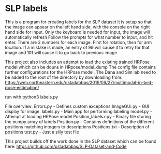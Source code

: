 # SLP labels
This is a program for creating labels for the SLP dataset
It is setup so that the image can appear on the left hand side, with the console on the right hand side for input.
Only the keyboard is needed for input, the image will automatically refresh
Follow the prompts for what number to input, and hit enter. There are 2 numbers for each image. First for rotation, then for arm location.
If a mistake is made, an entry of 99 will cause it to retry for that image and 101 will cause it to go back to previous image


This project also includes an attempt to load the existing trained HRPose model which can be douns in HRpose/model_dump
The config file contains further configurations for the HRPose model.
The Dana and Sim lab need to be added to the root of the directory by downloading from: https://web.northeastern.edu/ostadabbas/2019/06/27/multimodal-in-bed-pose-estimation/

run with python3 labels.py

File overview:
Errors.py             - Defines custom exceptions
ImageGUI.py           - GUI display for image.
labels.py             - Main app for performing labeling
model.py              - Attempt at loading HRPose model
Position_labels.npy   - Binary file storing the numpy array of labels
Position.py           - Contains definitions of the different positions matching integers to descriptions
Positions.txt         - Description of positions
test.py               - Just a silly test file

This project builds off the work done in the SLP dataset which can be found here: https://github.com/ostadabbas/SLP-Dataset-and-Code 

